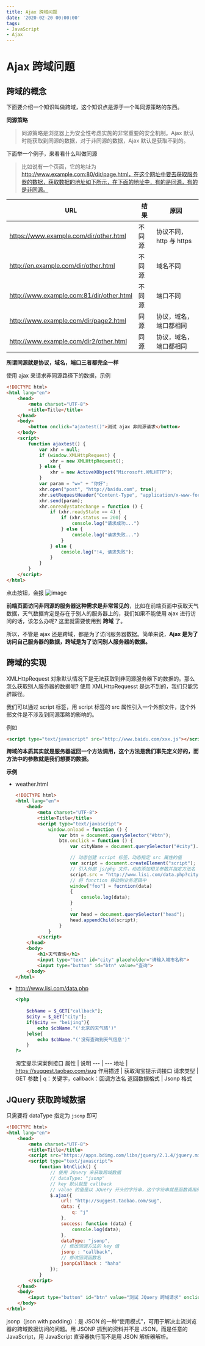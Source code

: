 ```yaml
---
title: Ajax 跨域问题
date: '2020-02-20 00:00:00'
tags:
- JavaScript
- Ajax
---
```

# Ajax 跨域问题

## 跨域的概念
下面要介绍一个知识叫做跨域，这个知识点是源于一个叫同源策略的东西。

**同源策略**

> 同源策略是浏览器上为安全性考虑实施的非常重要的安全机制。Ajax 默认时能获取到同源的数据，对于非同源的数据，Ajax 默认是获取不到的。

下面举一个例子，来看看什么叫做同源

> 比如说有一个页面，它的地址为 http://www.example.com:80/dir/page.html，在这个网址中要去获取服务器的数据，获取数据的地址如下所示，在下面的地址中，有的是同源，有的是非同源。

URL | 结果 | 原因
--- | --- | --- 
https://www.example.com/dir/other.html | 不同源 | 协议不同，http 与 https
http://en.example.com/dir/other.html | 不同源 | 域名不同
http://www.example.com:81/dir/other.html | 不同源 | 端口不同
http://www.example.com/dir/page2.html | 同源 | 协议，域名，端口都相同
http://www.example.com/dir2/other.html | 同源 | 协议，域名，端口都相同

**所谓同源就是协议，域名，端口三者都完全一样**

使用 ajax 来请求非同源路径下的数据，示例
```html
<!DOCTYPE html>
<html lang="en">
    <head>
        <meta charset="UTF-8">
        <title>Title</title>
    </head>
    <body>
        <button onclick="ajaxtest()">测试 ajax 非同源请求</button>
    </body>
    <script>
        function ajaxtest() {
            var xhr = null;
            if (window.XMLHttpRequest) {
                xhr = new XMLHttpRequest();
            } else {
                xhr = new ActiveXObject("Microsoft.XMLHTTP");
            }
            var param = "w=" + "你好";
            xhr.open("post", "http://baidu.com", true);
            xhr.setRequestHeader("Content-Type", "application/x-www-form-urlencoded");
            xhr.send(param);
            xhr.onreadystatechange = function () {
                if (xhr.readyState == 4) {
                    if (xhr.status == 200) {
                        console.log("请求成功...")
                    } else {
                        console.log("请求失败...")
                    }
                } else {
                    console.log("!4, 请求失败");
                }
            }
        }
    </script>
</html>
```

点击按钮，会报
![image](https://gitee.com/swang-harbin/pic-bed/raw/master/images/2021/20210609142949.png)

**前端页面访问非同源的服务器这种需求是非常常见的**，比如在前端页面中获取天气数据，天气数据肯定是存在于别人的服务器上的，我们如果不能使用 ajax 进行访问的话，该怎么办呢? 这里就需要使用到 **跨域** 了。

所以，不管是 ajax 还是跨域，都是为了访问服务器数据。简单来说，**Ajax 是为了访问自己服务器的数据，跨域是为了访问别人服务器的数据。**

## 跨域的实现

XMLHttpRequest 对象默认情况下是无法获取到非同源服务器下的数据的。那么怎么获取别人服务器的数据呢? 使用 XMLHttpRequesst 是达不到的，我们只能另辟蹊径。

我们可以通过 script 标签，用 script 标签的 src 属性引入一个外部文件，这个外部文件是不涉及到同源策略的影响的。

例如
```html
<script type="text/javascript" src="http://www.baidu.com/xxx.js"></script>
```

**跨域的本质其实就是服务器返回一个方法调用，这个方法是我们事先定义好的，而方法中的参数就是我们想要的数据。**

**示例**

- weather.html

  ```html
  <!DOCTYPE html>
  <html lang="en">
      <head>
          <meta charset="UTF-8">
          <title>Title</title>
          <script type="text/javascript">
              window.onload = function () {
                  var btn = document.querySelector("#btn");
                  btn.onclick = function () {
                      var cityName = document.querySelector("#city").value;
  
                      // 动态创建 script 标签，动态指定 src 属性的值
                      var script = document.createElement("script");
                      // 引入外部 js/php 文件，动态添加相关参数并指定方法名
                      script.src = "http://www.lisi.com/data.php?city=" + cityName + "&callback=foo";
                      // 将 function 移动到业务逻辑中
                      window["foo"] = fucntion(data)
                      {
                          console.log(data);
                      }
                      ;
                      var head = document.querySelector("head");
                      head.appendChild(script);
                  }
              }
          </script>
      </head>
      <body>
          <h1>天气查询</h1>
          <input type="text" id="city" placeholder="请输入城市名称">
          <input type="button" id="btn" value="查询">
      </body>
  </html>
  ```

- http://www.lisi.com/data.php

  ```php
  <?php
      
      $cbName = $_GET["callback"];
      $city = $_GET["city"];
      if($city == "beijing"){
          echo $cbName."('北京的天气晴')"
      }else{
          echo $cbName."('没有查询到天气信息')"
      }
  ?>
  ```
  淘宝提示词案例接口
    属性 | 说明
    --- | ---
    地址 | https://suggest.taobao.com/sug
    作用描述 | 获取淘宝提示词接口
    请求类型 | GET
    参数 | q：关键字，callback：回调方法名
    返回数据格式 | Jsonp 格式

## JQuery 获取跨域数据

只需要将 dataType 指定为 `jsonp` 即可
```html
<!DOCTYPE html>
<html lang="en">
    <head>
        <meta charset="UTF-8">
        <title>Title</title>
        <script src="https://apps.bdimg.com/libs/jquery/2.1.4/jquery.min.js"></script>
        <script type="text/javascript">
            function btnClick() {
                // 使用 JQuery 来获取跨域数据
                // dataType: "jsonp"
                // key 默认就是 callback
                // value 的值是以 JQuery 开头的字符串，这个字符串就是函数调用的名称
                $.ajax({
                    url: "http://suggest.taobao.com/sug",
                    data: {
                        q: "j"
                    },
                    success: function (data) {
                        console.log(data);
                    },
                    dataType: "jsonp",
                    // 修改回调方法的 key 值
                    jsonp : "callback",
                    // 修改回调函数名
                    jsonpCallback : "haha"
                });
            }
        </script>
    </head>
    <body>
        <input type="button" id="btn" value="测试 JQuery 跨域请求" onclick="btnClick()">
    </body>
</html>
```
jsonp（json with padding）：是 JSON 的一种“使用模式”，可用于解决主流浏览器的跨域数据访问的问题。用 JSONP 抓到的资料并不是 JSON，而是任意的 JavaScript，用 JavaScript 直译器执行而不是用 JSON 解析器解析。


